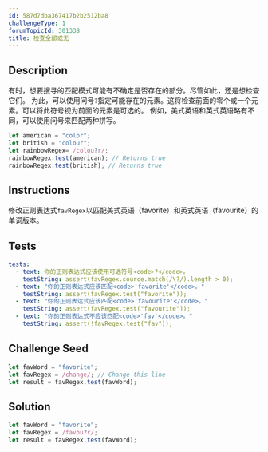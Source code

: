```yaml
---
id: 587d7dba367417b2b2512ba8
challengeType: 1
forumTopicId: 301338
title: 检查全部或无
---
```


## Description
<section id='description'>
有时，想要搜寻的匹配模式可能有不确定是否存在的部分。尽管如此，还是想检查它们。
为此，可以使用问号<code>?</code>指定可能存在的元素。这将检查前面的零个或一个元素。可以将此符号视为前面的元素是可选的。
例如，美式英语和英式英语略有不同，可以使用问号来匹配两种拼写。

```js
let american = "color";
let british = "colour";
let rainbowRegex= /colou?r/;
rainbowRegex.test(american); // Returns true
rainbowRegex.test(british); // Returns true
```

</section>

## Instructions
<section id='instructions'>
修改正则表达式<code>favRegex</code>以匹配美式英语（favorite）和英式英语（favourite）的单词版本。
</section>

## Tests
<section id='tests'>

```yml
tests:
  - text: 你的正则表达式应该使用可选符号<code>?</code>。
    testString: assert(favRegex.source.match(/\?/).length > 0);
  - text: "你的正则表达式应该匹配<code>'favorite'</code>。"
    testString: assert(favRegex.test("favorite"));
  - text: "你的正则表达式应该匹配<code>'favourite'</code>。"
    testString: assert(favRegex.test("favourite"));
  - text: "你的正则表达式不应该匹配<code>'fav'</code>。"
    testString: assert(!favRegex.test("fav"));

```

</section>

## Challenge Seed
<section id='challengeSeed'>

<div id='js-seed'>

```js
let favWord = "favorite";
let favRegex = /change/; // Change this line
let result = favRegex.test(favWord);
```

</div>



</section>

## Solution
<section id='solution'>

```js
let favWord = "favorite";
let favRegex = /favou?r/;
let result = favRegex.test(favWord);
```

</section>
